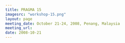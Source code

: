 ```yaml
---
title: PRAGMA 15 
imagesrc: "workshop-15.png"
layout: page
meeting_date: October 21-24, 2008, Penang, Malaysia
meeting_url:  
date: 2008-10-21
---
```


